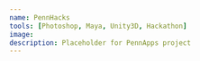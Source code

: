 ```yaml
---
name: PennHacks
tools: [Photoshop, Maya, Unity3D, Hackathon]
image: 
description: Placeholder for PennApps project
---
```


